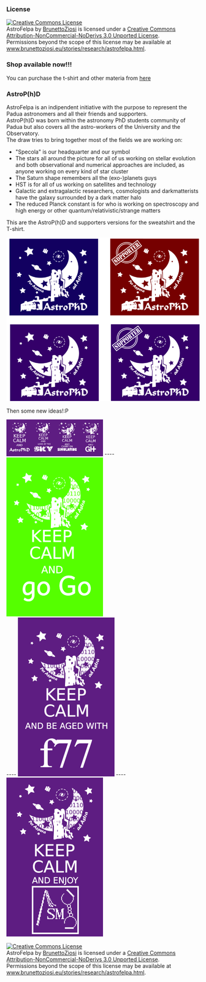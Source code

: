 <!-- 
.. link: 
.. description: 
.. tags: 
.. date: 2013/08/22 10:42:45
.. title: AstroFelpa
.. slug: astrofelpa
-->

### License    

<a rel="license" href="http://creativecommons.org/licenses/by-nc-nd/3.0/deed.en_US"><img alt="Creative Commons License" style="border-width:0" src="http://i.creativecommons.org/l/by-nc-nd/3.0/88x31.png" /></a><br /><span xmlns:dct="http://purl.org/dc/terms/" href="http://purl.org/dc/dcmitype/StillImage" property="dct:title" rel="dct:type">AstroFelpa</span> by <a xmlns:cc="http://creativecommons.org/ns#" href="brunettoziosi.eu" property="cc:attributionName" rel="cc:attributionURL">BrunettoZiosi</a> is licensed under a <a rel="license" href="http://creativecommons.org/licenses/by-nc-nd/3.0/deed.en_US">Creative Commons Attribution-NonCommercial-NoDerivs 3.0 Unported License</a>.<br />Permissions beyond the scope of this license may be available at <a xmlns:cc="http://creativecommons.org/ns#" href="www.brunettoziosi.eu/stories/research/astrofelpa.html" rel="cc:morePermissions">www.brunettoziosi.eu/stories/research/astrofelpa.html</a>.    

### Shop available now!!!

You can purchase the t-shirt and other materia from [here](http://astrophd.spreadshirt.it/)

### AstroP(h)D    

AstroFelpa is an indipendent initiative with the purpose to represent
the Padua astronomers and all their friends and supporters.    
AstroP(h)D was born within the astronomy PhD students community of Padua but
also covers all the astro-workers of the University and the Observatory.    
The draw tries to bring together most of the fields we are working on:

* "Specola" is our headquarter and our symbol
* The stars all around the picture for all of us working on stellar evolution and both observational
and numerical approaches are included, as anyone working on every kind of star cluster
* The Saturn shape remembers all the (exo-)planets guys
* HST is for all of us working on satellites and technology
* Galactic and extragalactic researchers, cosmologists and darkmatterists have
the galaxy surrounded by a dark matter halo
* The reduced Planck constant is for who is working on spectroscopy and high energy or other 
quantum/relativistic/strange matters

This are the AstroP(h)D and supporters versions for the sweatshirt and the T-shirt.    
    

![AstroFelpe](../../files/AstroFelpa/AstroFelpa.png)
    
    
Then some new ideas!:P
    
    

<img alt="AstroFelpe" src="../../files/AstroFelpa/keepCalmAnd.png" width="50%" height="50%">
----
<img alt="AstroFelpe" src="../../files/AstroFelpa/goGo.png"width="50%" height="50%" ></br>
----
<img alt="AstroFelpe" src="../../files/AstroFelpa/f77.png" width="50%" height="50%">
----
<img alt="AstroFelpe" src="../../files/AstroFelpa/goSM.png" width="50%" height="50%">

<!--![AstroFelpe](../../files/AstroFelpa/keepCalmAnd.png) 
![AstroFelpe](../../files/AstroFelpa/goGo.png) 
![AstroFelpe](../../files/AstroFelpa/f77.png)   
![AstroFelpe](../../files/AstroFelpa/goSM.png)    -->
        
<a rel="license" href="http://creativecommons.org/licenses/by-nc-nd/3.0/deed.en_US"><img alt="Creative Commons License" style="border-width:0" src="http://i.creativecommons.org/l/by-nc-nd/3.0/88x31.png" /></a><br /><span xmlns:dct="http://purl.org/dc/terms/" href="http://purl.org/dc/dcmitype/StillImage" property="dct:title" rel="dct:type">AstroFelpa</span> by <a xmlns:cc="http://creativecommons.org/ns#" href="brunettoziosi.eu" property="cc:attributionName" rel="cc:attributionURL">BrunettoZiosi</a> is licensed under a <a rel="license" href="http://creativecommons.org/licenses/by-nc-nd/3.0/deed.en_US">Creative Commons Attribution-NonCommercial-NoDerivs 3.0 Unported License</a>.<br />Permissions beyond the scope of this license may be available at <a xmlns:cc="http://creativecommons.org/ns#" href="www.brunettoziosi.eu/stories/research/astrofelpa.html" rel="cc:morePermissions">www.brunettoziosi.eu/stories/research/astrofelpa.html</a>.






